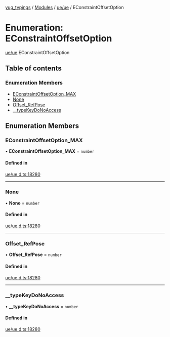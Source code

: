 [yug_typings](../README.md) / [Modules](../modules.md) / [ue/ue](../modules/ue_ue.md) / EConstraintOffsetOption

# Enumeration: EConstraintOffsetOption

[ue/ue](../modules/ue_ue.md).EConstraintOffsetOption

## Table of contents

### Enumeration Members

- [EConstraintOffsetOption\_MAX](ue_ue.EConstraintOffsetOption.md#econstraintoffsetoption_max)
- [None](ue_ue.EConstraintOffsetOption.md#none)
- [Offset\_RefPose](ue_ue.EConstraintOffsetOption.md#offset_refpose)
- [\_\_typeKeyDoNoAccess](ue_ue.EConstraintOffsetOption.md#__typekeydonoaccess)

## Enumeration Members

### EConstraintOffsetOption\_MAX

• **EConstraintOffsetOption\_MAX** = `number`

#### Defined in

[ue/ue.d.ts:18280](https://github.com/YugMetaverse/yug_typings/blob/25cad34/ue/ue.d.ts#L18280)

___

### None

• **None** = `number`

#### Defined in

[ue/ue.d.ts:18280](https://github.com/YugMetaverse/yug_typings/blob/25cad34/ue/ue.d.ts#L18280)

___

### Offset\_RefPose

• **Offset\_RefPose** = `number`

#### Defined in

[ue/ue.d.ts:18280](https://github.com/YugMetaverse/yug_typings/blob/25cad34/ue/ue.d.ts#L18280)

___

### \_\_typeKeyDoNoAccess

• **\_\_typeKeyDoNoAccess** = `number`

#### Defined in

[ue/ue.d.ts:18280](https://github.com/YugMetaverse/yug_typings/blob/25cad34/ue/ue.d.ts#L18280)

